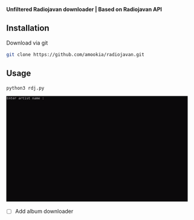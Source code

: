 **Unfiltered Radiojavan downloader | Based on Radiojavan API**


## Installation

Download via git

```bash
git clone https://github.com/amookia/radiojavan.git
```


## Usage
```bash
python3 rdj.py
```
![Demo](https://raw.githubusercontent.com/amookia/radiojavan/master/modules/demo.gif)

- [ ] Add album downloader
